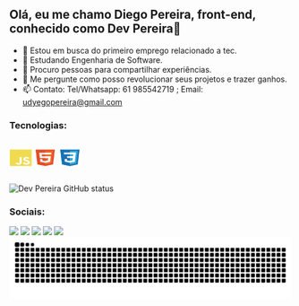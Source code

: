 ## Olá, eu me chamo Diego Pereira, front-end, conhecido como Dev Pereira👋

- 🔭 Estou em busca do primeiro emprego relacionado a tec.
- 🌱 Estudando Engenharia de Software.
- 👯 Procuro pessoas para compartilhar experiências.
- 💬 Me pergunte como posso revolucionar seus projetos e trazer ganhos.
- 📫 Contato: Tel/Whatsapp: 61 985542719 ; Email: udyegopereira@gmail.com

### Tecnologias:

<div style="display: inline_block"><br>
  <img align="center" alt="Pereira-Js" height="30" width="40" src="https://raw.githubusercontent.com/devicons/devicon/master/icons/javascript/javascript-plain.svg">
  <img align="center" alt="Pereira-HTML" height="30" width="40" src="https://raw.githubusercontent.com/devicons/devicon/master/icons/html5/html5-original.svg">
  <img align="center" alt="Pereira-CSS" height="30" width="40" src="https://raw.githubusercontent.com/devicons/devicon/master/icons/css3/css3-original.svg">
</div><br>

![Dev Pereira GitHub status](https://github-readme-stats.vercel.app/api?username=DevPereira1st&show_icons=true&theme=dark)

### Sociais:
<div> 
  <a href="https://instagram.com/dev.dpereira" target="_blank"><img src="https://img.shields.io/badge/-%23E4405F?style=for-the-badge&logo=instagram&logoColor=white" target="_blank"></a>
 <a href="https://discord.gg/wG5NUEjq" target="_blank"><img src="https://img.shields.io/badge/-7289DA?style=for-the-badge&logo=discord&logoColor=white" target="_blank"></a> 
  <a href = "mailto:udyegopereira@gmail.com"><img src="https://img.shields.io/badge/-%23333?style=for-the-badge&logo=gmail&logoColor=white" target="_blank"></a>
  <a href="https://api.whatsapp.com/send/?phone=5561985542719" target="_blank"><img src="https://img.shields.io/badge/-%230077B5?style=for-the-badge&logo=whatsapp&logoColor=green" target="_blank"></a> 
  <a href="https://www.linkedin.com/in/diego-pereira-8b3063249" target="_blank"><img src="https://img.shields.io/badge/-linkedIn-%230077B5?style=for-the-badge&logo=linkedin&logoColor=white" target="_blank"></a> 
</div>

<picture>
  <source media="(prefers-color-scheme: dark)" srcset="https://raw.githubusercontent.com/YourUser/YourUser/output/github-contribution-grid-snake-dark.svg">
  <source media="(prefers-color-scheme: light)" srcset="https://raw.githubusercontent.com/YourUser/YourUser/output/github-contribution-grid-snake.svg">
  <img alt="github contribution grid snake animation" src="https://raw.githubusercontent.com/DevPereira1st/DevPereira1st/output/github-contribution-grid-snake.svg">
</picture>
